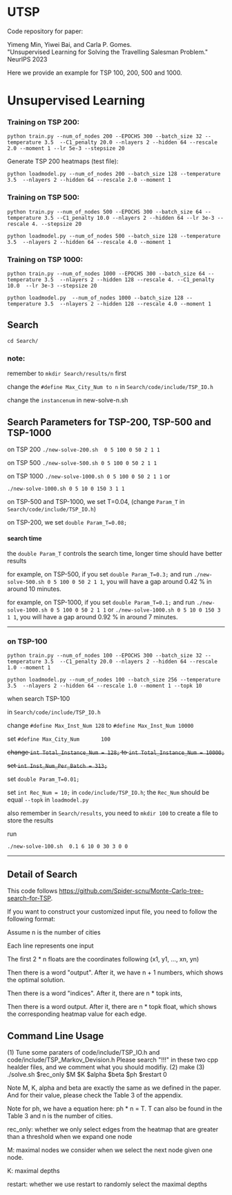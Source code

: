 # UTSP

Code repository for paper:

Yimeng Min, Yiwei Bai, and Carla P. Gomes.  
"Unsupervised Learning for Solving the Travelling Salesman Problem."  
NeurIPS 2023  



Here we provide an example for TSP 100, 200, 500 and 1000. 

# Unsupervised Learning
### Training on TSP 200:

`python train.py --num_of_nodes 200 --EPOCHS 300 --batch_size 32 --temperature 3.5  --C1_penalty 20.0 --nlayers 2 --hidden 64 --rescale 2.0 --moment 1 --lr 5e-3 --stepsize 20
`

Generate TSP 200 heatmaps (test file):

`python loadmodel.py --num_of_nodes 200 --batch_size 128 --temperature 3.5  --nlayers 2 --hidden 64 --rescale 2.0 --moment 1
`

### Training on TSP 500:
`python train.py --num_of_nodes 500 --EPOCHS 300 --batch_size 64 --temperature 3.5 --C1_penalty 10.0 --nlayers 2 --hidden 64 --lr 3e-3 --rescale 4. --stepsize 20`

`python loadmodel.py --num_of_nodes 500 --batch_size 128 --temperature 3.5  --nlayers 2 --hidden 64 --rescale 4.0 --moment 1`


### Training on TSP 1000:
`python train.py --num_of_nodes 1000 --EPOCHS 300 --batch_size 64 --temperature 3.5  --nlayers 2 --hidden 128 --rescale 4. --C1_penalty 10.0  --lr 3e-3 --stepsize 20`

`python loadmodel.py  --num_of_nodes 1000 --batch_size 128 --temperature 3.5  --nlayers 2 --hidden 128 --rescale 4.0 --moment 1`


## Search
`cd Search/`



### note:

remember to `mkdir Search/results/n` first

change the `#define Max_City_Num to n` in `Search/code/include/TSP_IO.h`

change the `instancenum` in new-solve-n.sh


## Search Parameters for TSP-200, TSP-500 and TSP-1000
on TSP 200
`./new-solve-200.sh  0 5 100 0 50 2 1 1` 


on TSP 500
`
./new-solve-500.sh 0 5 100 0 50 2 1 1
`

on TSP 1000
`./new-solve-1000.sh 0 5 100 0 50 2 1 1` or

`
./new-solve-1000.sh 0 5 10 0 150 3 1 1
`


on TSP-500 and TSP-1000, we set T=0.04, (change `Param_T` in `Search/code/include/TSP_IO.h`)

on TSP-200, we set `double Param_T=0.08;`


#### search time
the `double Param_T` controls the search time, longer time should have better results

for example, on TSP-500, if you set `double Param_T=0.3;` and run `./new-solve-500.sh 0 5 100 0 50 2 1 1`,
you will have a gap around 0.42 % in around 10 minutes.


for example, on TSP-1000, if you set `double Param_T=0.1;` and run `./new-solve-1000.sh 0 5 100 0 50 2 1 1` or `./new-solve-1000.sh 0 5 10 0 150 3 1 1`,
you will have a gap around 0.92 % in around 7 minutes.

---
### on TSP-100

`python train.py --num_of_nodes 100 --EPOCHS 300 --batch_size 32 --temperature 3.5  --C1_penalty 20.0 --nlayers 2 --hidden 64 --rescale 1.0 --moment 1`

`python loadmodel.py --num_of_nodes 100 --batch_size 256 --temperature 3.5  --nlayers 2 --hidden 64 --rescale 1.0 --moment 1 --topk 10`

when search TSP-100

in `Search/code/include/TSP_IO.h`

change `#define Max_Inst_Num 128` to `#define Max_Inst_Num 10000`

set `#define Max_City_Num       100`

<del>change `int Total_Instance_Num = 128;` to `int Total_Instance_Num = 10000;` </del>

<del>set `int Inst_Num_Per_Batch = 313;` </del>

set `double Param_T=0.01;`

set `int Rec_Num = 10;`  in `code/include/TSP_IO.h`;  the `Rec_Num` should be equal `--topk` in `loadmodel.py`

also remember  in  `Search/results`, you need to `mkdir 100` to create a file to store the results


run 

`./new-solve-100.sh  0.1 6 10 0 30 3 0 0`



---
## Detail of Search
This code follows https://github.com/Spider-scnu/Monte-Carlo-tree-search-for-TSP.

If you want to construct your customized input file, you need to follow the following format:

Assume n is the number of cities

Each line represents one input

The first 2 * n floats are the coordinates following (x1, y1, ..., xn, yn)

Then there is a word "output". After it, we have n + 1 numbers, which shows the optimal solution.

Then there is a word "indices". After it, there are n * topk ints, 

Then there is a word output. After it, there are n * topk float, which shows the corresponding heatmap value for each edge. 



## Command Line Usage

(1) Tune some paraters of code/include/TSP_IO.h and code/include/TSP_Markov_Devision.h
    Please search "!!!" in these two cpp healder files, and we comment what you should modifiy. 
(2) make
(3) ./solve.sh $rec_only $M $K $alpha $beta $ph $restart 0

Note M, K, alpha and beta are exactly the same as we defined in the paper. And for their value, please check the Table 3 of the appendix.

Note for ph, we have a equation here: ph * n = T. T can also be found in the Table 3 and n is the number of cities.

rec_only: whether we only select edges from the heatmap that are greater than a threshold when we expand one node

M: maximal nodes we consider when we select the next node given one node. 

K: maximal depths

restart: whether we use restart to randomly select the maximal depths

